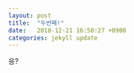 ```yaml
---
layout: post
title:  "두번째!"
date:   2018-12-21 16:50:27 +0900
categories: jekyll update
---
```


응?
